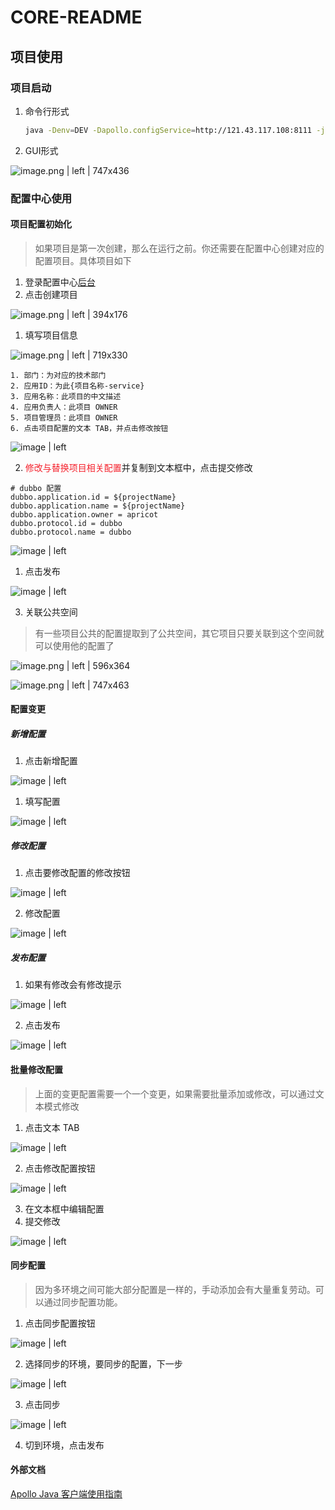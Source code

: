 # CORE-README

## 项目使用
### 项目启动
1. 命令行形式
    ```bash
    java -Denv=DEV -Dapollo.configService=http://121.43.117.108:8111 -jar xxx.jar
    ```
2. GUI形式


![image.png | left | 747x436](https://cdn.nlark.com/yuque/445/2018/png/119472/1545211130676-97d038b4-bb19-4d39-afbe-993f61929c2c.png "")

### 配置中心使用
#### 项目配置初始化
> 如果项目是第一次创建，那么在运行之前。你还需要在配置中心创建对应的配置项目。具体项目如下
1. 登录配置中心[后台](http://121.43.117.108:8070/)
2. 点击创建项目


![image.png | left | 394x176](https://cdn.nlark.com/yuque/445/2018/png/119472/1545209081834-216eced0-ec37-49c9-a9d6-7d4d9fa7099d.png "")


1. 填写项目信息

![image.png | left | 719x330](https://cdn.nlark.com/yuque/445/2018/png/119472/1545209187482-3471a3bc-7a37-40c7-ab5f-4a6ab44661cd.png "")

    
    1. 部门：为对应的技术部门
    2. 应用ID：为此{项目名称-service}
    3. 应用名称：此项目的中文描述
    4. 应用负责人：此项目 OWNER
    5. 项目管理员：此项目 OWNER
    6. 点击项目配置的文本 TAB，并点击修改按钮
        

![image | left](https://cdn.nlark.com/yuque/445/2018/png/119472/1545209202560-517ddaa5-8977-4d55-b312-66cff869b363.png "")

2. <span data-type="color" style="color:#F5222D">修改与替换项目相关配置</span>并复制到文本框中，点击提交修改
```
# dubbo 配置
dubbo.application.id = ${projectName}
dubbo.application.name = ${projectName}
dubbo.application.owner = apricot
dubbo.protocol.id = dubbo
dubbo.protocol.name = dubbo

```



![image | left](https://cdn.nlark.com/yuque/445/2018/png/119472/1545209219080-b172037a-4d6f-4604-86cb-4094c5885800.png "")


1. 点击发布



![image | left](https://cdn.nlark.com/yuque/445/2018/png/119472/1545209243630-034fee9d-8a95-42b0-921a-3822182aef8b.png "")


3. 关联公共空间
> 有一些项目公共的配置提取到了公共空间，其它项目只要关联到这个空间就可以使用他的配置了


![image.png | left | 596x364](https://cdn.nlark.com/yuque/445/2018/png/119472/1545220247217-bb8eb54d-71b9-4d6a-ae03-31bc2d2d77e4.png "")



![image.png | left | 747x463](https://cdn.nlark.com/yuque/445/2018/png/119472/1545220221058-a5b527dd-f41c-4726-a498-b2b9c98e7876.png "")

#### 配置变更
##### 新增配置
1. 点击新增配置



![image | left](https://cdn.nlark.com/yuque/445/2018/png/119472/1545209265478-38737423-9f34-41dd-a1eb-2f66d16e1443.png "")


1. 填写配置
    

![image | left](https://cdn.nlark.com/yuque/445/2018/png/119472/1545209287449-a433c2cc-16c4-4e53-b6cc-d7c935cd269f.png "")


##### 修改配置
1. 点击要修改配置的修改按钮
    

![image | left](https://cdn.nlark.com/yuque/445/2018/png/119472/1545209304692-e3a26b2e-72fc-4c03-a3b1-142366ec8c5a.png "")

2. 修改配置
    

![image | left](https://cdn.nlark.com/yuque/445/2018/png/119472/1545209324859-16168af4-f675-4816-be99-6b66961647a7.png "")


##### 发布配置
1. 如果有修改会有修改提示
    

![image | left](https://cdn.nlark.com/yuque/445/2018/png/119472/1545209336391-e398c162-b00f-4f26-9822-d3edfb77e701.png "")

2. 点击发布



![image | left](https://cdn.nlark.com/yuque/445/2018/png/119472/1545209344168-89ca81d9-1211-4e87-ab4f-e4748cde264f.png "")


#### 批量修改配置
> 上面的变更配置需要一个一个变更，如果需要批量添加或修改，可以通过文本模式修改
1. 点击文本 TAB
    

![image | left](https://cdn.nlark.com/yuque/445/2018/png/119472/1545209355659-59c6e19e-9fd5-4ab1-a660-961dd70ebf4c.png "")

2. 点击修改配置按钮
    

![image | left](https://cdn.nlark.com/yuque/445/2018/png/119472/1545209365929-c5aaa6d4-850a-4246-8ecc-bac5b920f3a3.png "")

3. 在文本框中编辑配置
4. 提交修改



![image | left](https://cdn.nlark.com/yuque/445/2018/png/119472/1545209376105-e1591ffa-9da1-4947-86b5-d15a3ec965aa.png "")


#### 同步配置
> 因为多环境之间可能大部分配置是一样的，手动添加会有大量重复劳动。可以通过同步配置功能。
1. 点击同步配置按钮
    

![image | left](https://cdn.nlark.com/yuque/445/2018/png/119472/1545209385998-77a1b3df-0ab2-48f0-9cbf-2e7ca0f17fdc.png "")

2. 选择同步的环境，要同步的配置，下一步
    

![image | left](https://cdn.nlark.com/yuque/445/2018/png/119472/1545209396152-70f58fc3-68c1-4116-a98c-4607871a8e8b.png "")

3. 点击同步
    

![image | left](https://cdn.nlark.com/yuque/445/2018/png/119472/1545209404171-d4f5f5ba-640e-4f13-af81-e8e99e8abebc.png "")

4. 切到环境，点击发布

#### 外部文档
[Apollo Java 客户端使用指南](https://github.com/ctripcorp/apollo/wiki/Java%E5%AE%A2%E6%88%B7%E7%AB%AF%E4%BD%BF%E7%94%A8%E6%8C%87%E5%8D%97)

